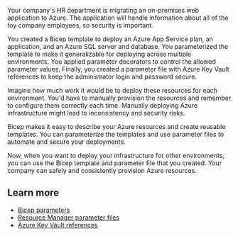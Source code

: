 Your company's HR department is migrating an on-premises web application to Azure. The application will handle information about all of the toy company employees, so security is important.

You created a Bicep template to deploy an Azure App Service plan, an application, and an Azure SQL server and database. You parameterized the template to make it generalizable for deploying across multiple environments. You applied parameter decorators to control the allowed parameter values. Finally, you created a parameter file with Azure Key Vault references to keep the administrator login and password secure.

Imagine how much work it would be to deploy these resources for each environment. You'd have to manually provision the resources and remember to configure them correctly each time. Manually deploying Azure infrastructure might lead to inconsistency and security risks.

Bicep makes it easy to describe your Azure resources and create reusable templates. You can parameterize the templates and use parameter files to automate and secure your deployments.

Now, when you want to deploy your infrastructure for other environments, you can use the Bicep template and parameter file that you created. Your company can safely and consistently provision Azure resources.

## Learn more

- [Bicep parameters](/azure/azure-resource-manager/templates/bicep-file#parameters)
- [Resource Manager parameter files](/azure/azure-resource-manager/templates/parameter-files?tab=bicep)
- [Azure Key Vault references](/azure/azure-resource-manager/templates/key-vault-parameter#grant-access-to-the-secrets)
